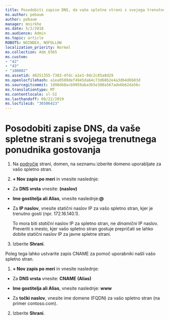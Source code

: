 ```yaml
---
title: Posodobiti zapise DNS, da vaše spletne strani s svojega trenutnega ponudnika gostovanja
ms.author: pebaum
author: pebaum
manager: mnirkhe
ms.date: 5/2/2018
ms.audience: Admin
ms.topic: article
ROBOTS: NOINDEX, NOFOLLOW
localization_priority: Normal
ms.collection: Adm_O365
ms.custom:
- "42"
- "43"
- "100002"
ms.assetid: 48251355-7383-4fdc-a1e1-9dc2c85a8d29
ms.openlocfilehash: a1ea0589def4945da64c73d68b2e4a3d64d6b83d
ms.sourcegitcommit: 1d98db8acb9959aba3b5e308a567ade6b62da56c
ms.translationtype: MT
ms.contentlocale: sl-SI
ms.lasthandoff: 08/22/2019
ms.locfileid: "36506423"
---
```

# <a name="update-dns-records-to-keep-your-website-with-your-current-hosting-provider"></a>Posodobiti zapise DNS, da vaše spletne strani s svojega trenutnega ponudnika gostovanja

1. Na [področje](https://portal.office.com/adminportal/home#/Domains) strani, domen, na seznamu izberite domeno uporabljate za vašo spletno stran.

2. **+ Nov zapis po meri** in vnesite naslednje:

  - Za **DNS vrsta** vnesite: **(naslov)**

  - **Ime gostitelja ali Alias**, vnesite naslednje:**@**

  - Za **IP naslov**, vnesite statični naslov IP za vašo spletno stran, kjer je trenutno gosti (npr. 172.16.140.1).

    To mora biti *statični* naslov IP za spletno stran, ne *dinamični* IP naslov. Preveriti s mesto, kjer vašo spletno stran gostuje prepričati se lahko dobite statični naslov IP za javne spletne strani.

3. Izberite **Shrani**.

Poleg tega lahko ustvarite zapis CNAME za pomoč uporabniki našli vašo spletno stran.
  
1. **+ Nov zapis po meri** in vnesite naslednje:

  - Za **DNS vrsta** vnesite: **CNAME (Alias)**

  - **Ime gostitelja ali Alias**, vnesite naslednje: **www**

  - Za **točki naslov**, vnesite ime domene (FQDN) za vašo spletno stran (na primer contoso.com).

2. Izberite **Shrani**.

